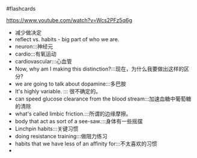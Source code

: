 #flashcards 

https://www.youtube.com/watch?v=Wcs2PFz5q6g
- 减少做决定
- reflect  vs. habits - big part of who we are.
- neuron:::神经元
- cardio:::有氧运动
- cardiovascular:::心血管
- Now, why am I making this distinction?:::现在，为什么我要做出这样的区分?
- we are going to talk about dopamine:::多巴胺
- It's highly variable. ::: 很不确定的。
- can speed glucose clearance from the blood stream:::加速血糖中葡萄糖的清除
- what's called limbic friction.:::所谓的边缘摩擦。
- body that act as sort of a see-saw.:::身体有一些摇摆
- Linchpin habits:::关键习惯
- doing resistance training:::做阻力练习
- habits that we have less of an affinity for:::不太喜欢的习惯
- 